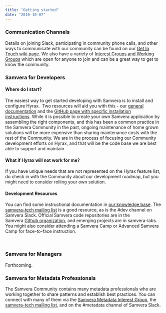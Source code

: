 ```yaml
---
title: "Getting started"
date: "2016-10-07"
---
```


### Communication Channels

Details on joining Slack, participating in community phone calls, and other ways to communicate with our community can be found on our [Get In Touch wiki page](https://samvera.atlassian.net/wiki/spaces/samvera/pages/405211682/Get+in+touch). We also have a variety of [Interest Groups and Working Groups](https://samvera.atlassian.net/wiki/spaces/samvera/pages/422319284/Interest+Group+IG+and+Working+Group+WG+Hub) which are open for anyone to join and can be a great way to get to know the community.

### Samvera for Developers

#### Where do I start?

The easiest way to get started developing with Samvera is to install and configure Hyrax.  Two resources will aid you with this - our [general documentation](http://samvera.github.io/) and the [GitHub page with specific installation instructions](https://github.com/samvera/hyrax#getting-started). While it is possible to create your own Samvera application by assembling the right components, and this has been a common practice in the Samvera Community in the past, ongoing maintenance of home grown solutions will be more expensive than sharing maintenance costs with the rest of the Community. We are in the process of focusing our Community development efforts on Hyrax, and that will be the code base we are best able to support and maintain.

#### What if Hyrax will not work for me?

If you have unique needs that are not represented on the Hyrax feature list, do check in with the Community about our development roadmap, but you might need to consider rolling your own solution.

#### Development Resources

You can find some instructional documentation in [our knowledge base](http://samvera.github.io/index.html). The [samvera-tech mailing list](https://groups.google.com/forum/#!forum/samvera-tech/join) is a good resource, as is the #dev channel on Samvera Slack. Official Samvera code repositories are in the Samvera [Github organization](https://github.com/samvera), and emerging projects are in samvera\-labs. You might also consider attending a Samvera Camp or Advanced Samvera Camp for face-to-face instruction.

 

### Samvera for Managers

Forthcoming.

### Samvera for Metadata Professionals

The Samvera Community contains many metadata professionals who are working together to share patterns and establish best practices. You can connect with many of them via the [Samvera Metadata Interest Group](https://samvera.atlassian.net/wiki/spaces/samvera/pages/405212126/Samvera+Metadata+Interest+Group), the [samvera-tech mailing list](https://groups.google.com/forum/#!forum/samvera-tech), and on the #metadata channel of Samvera Slack.
